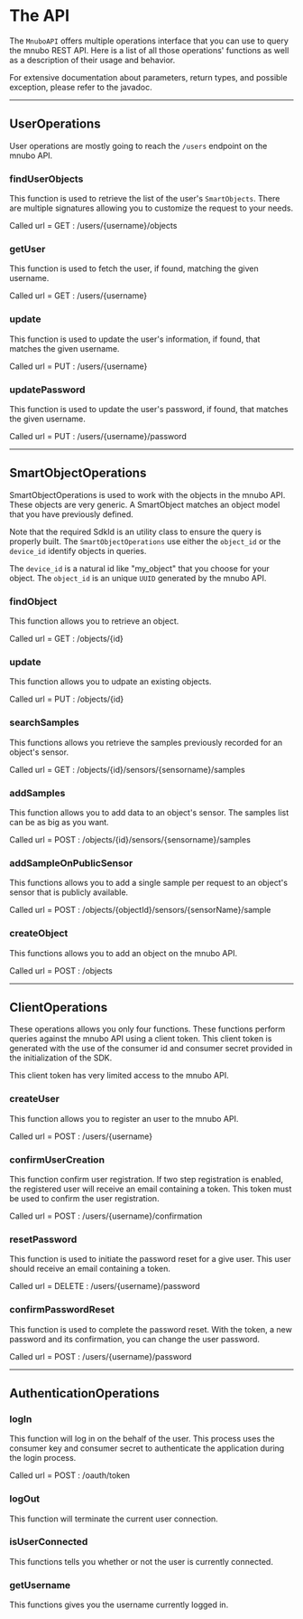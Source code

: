 # The API

The `MnuboAPI` offers multiple operations interface that you can use to query the mnubo REST API.
Here is a list of all those operations' functions as well as a description of their usage and
behavior.

For extensive documentation about parameters, return types, and possible exception, please refer to
the javadoc.

------------------------------------------------------------------------------

## UserOperations
User operations are mostly going to reach the `/users` endpoint on the mnubo API.

### findUserObjects
This function is used to retrieve the list of the user's `SmartObjects`. There are multiple
signatures allowing you to customize the request to your needs.

Called url = GET : /users/{username}/objects

### getUser
This function is used to fetch the user, if found, matching the given username.

Called url = GET : /users/{username}

### update
This function is used to update the user's information, if found, that matches the given username.

Called url = PUT : /users/{username}

### updatePassword
This function is used to update the user's password, if found, that matches the given
username.

Called url = PUT : /users/{username}/password


------------------------------------------------------------------------------

## SmartObjectOperations
SmartObjectOperations is used to work with the objects in the mnubo API. These objects
are very generic. A SmartObject matches an object model that you have previously defined.

Note that the required SdkId is an utility class to ensure the query is properly built. The
`SmartObjectOperations` use either the `object_id` or the `device_id` identify objects in queries.

The `device_id` is a natural id like "my\_object" that you choose for your object. The `object_id` is an
unique `UUID` generated by the mnubo API.

### findObject
This function allows you to retrieve an object.

Called url = GET : /objects/{id}

### update
This function allows you to udpate an existing objects.

Called url = PUT : /objects/{id}

### searchSamples
This functions allows you retrieve the samples previously recorded for an object's sensor.

Called url = GET : /objects/{id}/sensors/{sensorname}/samples

### addSamples
This function allows you to add data to an object's sensor. The samples list can be as big as you
want.

Called url = POST : /objects/{id}/sensors/{sensorname}/samples

### addSampleOnPublicSensor
This functions allows you to add a single sample per request to an object's sensor that is
publicly available.

Called url = POST : /objects/{objectId}/sensors/{sensorName}/sample
### createObject
This functions allows you to add an object on the mnubo API.

Called url = POST : /objects


------------------------------------------------------------------------------

## ClientOperations
These operations allows you only four functions. These functions perform queries against the mnubo
API using a client token. This client token is generated with the use of the consumer id and
consumer secret provided in the initialization of the SDK.

This client token has very limited access to the mnubo API.

### createUser
This function allows you to register an user to the mnubo API.

Called url = POST : /users/{username}
### confirmUserCreation
This function confirm user registration. If two step registration is enabled, the registered user
will receive an email containing a token. This token must be used to confirm the user registration.

Called url = POST : /users/{username}/confirmation
### resetPassword
This function is used to initiate the password reset for a give user. This user should receive an
email containing a token.

Called url = DELETE : /users/{username}/password
### confirmPasswordReset
This function is used to complete the password reset. With the token, a new password and its
confirmation, you can change the user password.

Called url = POST : /users/{username}/password


------------------------------------------------------------------------------

## AuthenticationOperations
### logIn
This function will log in on the behalf of the user. This process uses the consumer key and consumer
secret to authenticate the application during the login process.

Called url = POST : /oauth/token
### logOut
This function will terminate the current user connection.

### isUserConnected
This functions tells you whether or not the user is currently connected.

### getUsername
This functions gives you the username currently logged in.